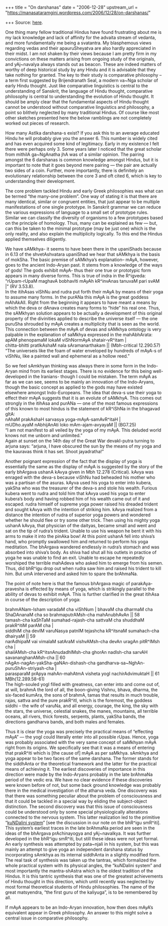+++
title = "On darshanas"
date = "2006-12-28"
upstream_url = "https://manasataramgini.wordpress.com/2006/12/28/on-darshanas/"

+++
Source: [here](https://manasataramgini.wordpress.com/2006/12/28/on-darshanas/).

One thing many fellow traditional Hindus have found frustrating about me is my lack knowledge and lack of affinity for the advaita stream of vedanta, and more fundamentally me being a svatantra. My blasphemous views regarding vedas and their apauruSheyatva are also hardly appreciated in their midst. I am not shaken by their views because I am pretty firm in my convictions on these matters arising from ongoing study of the originals, and yAj\~navalya always stands out as beacon. These are indeed matters of worthy of deep historical study by any Hindu and it is advisable that they take nothing for granted. The key to their study is comparative philosophy – a term first suggested by Brijendranath Seal, a modern va\~Nga scholar of early Hindu thought. Just like comparative linguistics is central to the understanding of Sanskrit, the language of Hindu thought, comparative philosophy is central to understanding the evolution of Hindu thought. It should be amply clear that the fundamental aspects of Hindu thought cannot be understood without comparative linguistics and philosophy, a point so blithely neglected by many traditional Hindus. Of course like most other sketches presented here the below ramblings are not completely worked out pieces of research.

How many AstIka darshana-s exist? If you ask this to an average educated Hindu he will probably give you the answer 6. This number is widely cited and has even acquired some kind of legitimacy. Early in my existence I felt there were perhaps only 3. Some years later I noticed that the great scholar from mithilA ga\~NgAnatha jhA was of a similar opinion. The pairing amongst the 6 darshanas is common knowledge amongst Hindus, but it is important to note that it goes beyond mere pairing — the pair are actually two sides of a coin. Further, more importantly, there is definitely an evolutionary relationship between the core 3 and oft cited 6, which is key to understanding their development.

The core problem tackled Hindu and early Greek philosophies was what can be termed “the many-one problem”. One way of stating it is that there are many identical, similar or congruent entities, that just appear to be multiple manifestations of one single prototype. In Sanskrit grammar we can reduce the various expressions of language to a small set of prototype rules. Similar we can classify the diversity of organisms to a few prototypes based on the principle of homology. Thus, many can be explained as few — but, can this be taken to the minimal prototype (may be just one) which is the only reality, and also explain the multiplicity logically. To this end the Hindus applied themselves diligently.

We have sAMkhya- it seems to have been there in the upaniShads because in 6.13 of the shvetAshvatara upaniShad we hear that sAMkhya is the basis of mokSha. The basic premise of sAMkhya’s explanation– mAyA, however, goes to the ancient Indo-Aryan past. It stems from a knowledge of the ways of gods! The gods exhibit mAyA- thus their one true or prototypic form appears in many diverse forms. This is true of indra in the R^igveda:  
“rUpam-rUpaM maghavA bobhavIti mAyAh kR^invAnas tanuvaM pari svAM \|” (RV 3.53.8).  
In the itihAsas viShNu and rudra put forth their mAyA by means of their yoga to assume many forms. In the purANa this mAyA is the great goddess mAhAkAlI. Right from the beginning it appears to have meant a means by which the deva or dAnava creates many forms to “hide” his real one. Thus, the sAMkhyan solution appears to be actually a development of this original property of the divinities applied to describe the universe itself — the one puruSha shrouded by mAyA creates a multiplicity that is seen as the world. This connection between the mAyA of devas and sAMkhya ontology is very palpable in the explanation of saMkhya expressed in the mahAbhArata:  
apAM phenopamaM lokaM viShNormAyA shatair-vR^itam \|  
chitta-bhitti pratIkAshaM nala sAramanarthakam \|\| (Mbh-critical 12.290.57)  
“The universeis like the foam of water enveloped by hundreds of mAyA-s of viShNu, like a painted wall and ephemeral as a hollow reed.”

So we feel sAmkhyan thinking was always there in some form in the Indo-Aryan mind from its earliest stages. There is no evidence for this being well-developed in the Iranians- though I could be mistaken. The term mAyA as far as we can see, seems to be mainly an innovation of the Indo-Aryans, though the basic concept as applied to the gods may have existed elsewhere amongst Indo-Europeans. The idea that deva-s use their yoga to effect their mAyA suggests that it is an evolute of sAMkhyA. This comes out strongly in the itihAsa and purANa — one of the most famous expressions of this known to most hindus is the statement of kR^iShNa in the bhagavad gItA:  
nAhaM prakAshaH sarvasya yoga-mAyA-samAvR^itaH \|  
mUDho.ayaM nAbhijAnAti loko mAm-ajam-avyayaM \|\| (BG7.25)  
“I am not manifest to all veiled by the yoga of my mAyA. This deluded world knows not me unborn and unlimited.”  
Again at sunset on the 14th day of the Great War devakI-putra turning to arjuna says: “arjuna, I have obscured the sun by the means of my yoga and the kauravas think it has set. Shoot jayadratha!”

Another poignant expression of the fact that the display of yoga is essentially the same as the display of mAyA is suggested by the story of the early bhArgava ushanA kAvya given in Mbh 12.278 (Critical). kAvya was enraged with the deva-s because viShNu had beheaded his mother who was a partisan of the asuras. kAyva used his yoga to enter into kubera, yakSha who was the treasurer of the deva-s and stole his wealth. Furious kubera went to rudra and told him that kAvya used his yoga to enter kubera’s body and having robbed him of his wealth came out of it and escaped. rudra himself of supreme yoga power raised his dreaded trident and sought kAvya with the intention of striking him. kAvya realized from a distance the intention of rudra of superior yoga powers and wondered whether he should flee or try some other trick. Then using his mighty yoga ushanA kAvya, that physician of the daityas, became small and went and sat on the tip of rudra’s trident. Unable to use his weapon he bent it with his arms to make it into the pinAka bow! At this point ushanA fell into shiva’s hand, who promptly swallowed him and returned to perform his yoga meditation. The bhArgava wandered endlessly in rudra’s stomach and was absorbed into shiva’s body. As shiva had shut all his outlets in practice of yoga he was unable to find an exit. Unable to escape he repeatedly worshiped the terrible mahAdeva who asked him to emerge from his semen. Thus, did bhR^igu drop out when rudra saw him and raised his trident to kill him. But umA intervened and asked him to spare the brAhmaNa.

The point of note here is that the famous bhArgava magic of parakAya-pravesha is effected by means of yoga, which is strikingly parallel to the ability of devas to exhibit mAyA. This is further clarified in the great itihAsa in course of the description of yoga:

brahmANam-Isham varadaM cha viShNum \| bhavaM cha dharmaM cha ShaDAnanaM cha so brahmaputrAMsh-cha mahAnubhAvAn \|\| 58  
tamash-cha kaShTaM sumahad-rajash-cha sattvaM cha shuddhaM prakR^itiM parAM cha \|  
siddhiM cha devIM varuNasya patnIM tejashcha kR^itsnaM sumahach-cha dhairyaM \|\| 59  
narAdhipaM vai vimalaM satAraM vishvAMsh-cha devAn uragAn pitR^IMsh cha \|  
shailAMsh-cha kR^itsnAnudadhIMsh-cha ghorAn nadIsh-cha sarvAH savananghanAMsh-cha \|\| 60  
nAgAn-nagAn-yakSha-gaNAn-dishash-cha gandharva-sa\~NghAn-puruShAn-striyash-cha \|  
parasparaM prApya mahAn-mahAtmA visheta yogI nachirAdvimuktaH \|\| 61  
MBh(12.289.58-61)  
The high-souled yogI filled with greatness, can enter into and come out of, at will, brahmA the lord of all, the boon-giving Vishnu, bhava, dharma, the six-faced kumAra, the sons of brahmA, tamas that results in much trouble, rajas, sattva and the pure prakR^itI, which is the foremost, the goddess siddhi – the wife of varuNa, and all energy, courage, the king, the sky with the stars, the universe, celestial snakes, the manes, mountains, all terrible oceans, all rivers, thick forests, serpents, plants, yakSha bands, the directions gandharva bands, and both males and females.

Thus it is clear the yoga was precisely the practical means of “effecting mAyA” — the yogI could literally enter into all possible rUpas. Hence, yoga was probably associated with the very same concept of saMkhyan mAyA right from its origins. We specifically see that it was a means of entering that prakR^iti which is \[the cause of\] mAyA as per saMkhya. sAmkhya and yoga appear to be two faces of the same darshana. The former stands for the siddhAnta or the theoretical framework and the latter for the practical means of achieving it. The earliest discoveries of importance in this direction were made by the Indo-Aryans probably in the late brAhmaNa period of the vedic era. We have no clear evidence if these discoveries were known before of not, but some back ground knowledge was probably there in the medical investigation of the atharva veda. One discovery was that there was something peculiar about the problem of consciousness and that it could be tackled in a special way by eliding the subject-object distinction. The second discovery was that this issue of consciousness could be understood only by some special physiologically alterations connected to the nervous system. This latter realization led to the primitive “[kuNDalini system](http://somasushma.googlepages.com/bhrigu_smriti_hs-1.pdf)” \[see the discussion in our note on the bhR^igu smR^iti\]. This system’s earliest traces in the late brAhmaNa period are seen in the ideas of the bhArgava prAchinayogya and yAj\~navalkya. It was further developed in the bhR^igu smR^iti, but still these ideas were not yet formal. An early synthesis was attempted by pata\~njali in his system, but this was mainly an attempt to give yoga an independent darshana status by incorporating sAmkhya as its internal siddhAnta in a slightly modified form. The real task of synthesis was taken up the tantras, which formalized the whole practical system with its physical angles, the “kuNDalini system” and most importantly the mantra-shAstra which is the oldest tradition of the Hindus. It is this tantric synthesis that was one of the greatest achievements of Hindu thought in this direction, which until recently was neglected by most formal theoretical students of Hindu philosophies. The name of the great matsyendra, “the first guru of the kaliyuga”, is to be remembered by all.

If mAyA appears to be an Indo-Aryan innovation, how then does mAyA’s equivalent appear in Greek philosophy. An answer to this might solve a central issue in comparative philosophy.


